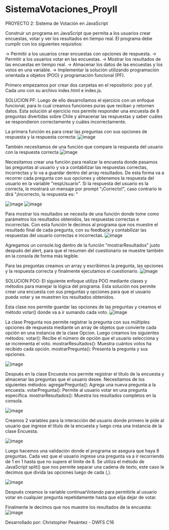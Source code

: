 # SistemaVotaciones_ProyII
PROYECTO 2: Sistema de Votación en JavaScript

Construir un programa en JavaScript que permita a los usuarios crear encuestas, votar y ver los resultados en tiempo real. El programa debe cumplir con los siguientes requisitos:

-> Permitir a los usuarios crear encuestas con opciones de respuesta.
-> Permitir a los usuarios votar en las encuestas.
-> Mostrar los resultados de las encuestas en tiempo real.
-> Almacenar los datos de las encuestas y los votos en una variable.
-> Implementar la solución utilizando programación orientada a objetos (POO) y programación funcional (PF).

Primero empezamos por crear dos carpetas en el repositorio: poo y pf. Cada uno con su archivo index.html e index.js.

SOLUCION PF:
Luego de ello desarrollamos el ejercicio con un enfoque funcional, para lo cual creamos funciones puras que reciban y retornen datos. Esta solución al ejercicio nos permite responder una encuesta de 8 preguntas divertidas sobre Chile y almacenar las respuestas y saber cuáles se respondieron correctamente y cuáles incorrectamente. 

La primera función es para crear las preguntas con sus opciones de respuesta y la respuesta correcta:
![image](https://github.com/user-attachments/assets/1dddef3d-8d60-4855-baea-1c6724e3ba9f)

También necesitamos de una función que compare la respuesta del usuario con la respuesta correcta
![image](https://github.com/user-attachments/assets/191dd543-f6c3-48b1-a67a-4cd20588c38c)

Necesitamos crear una función para realizar la encuesta donde pasamos las preguntas al usuario y va a contabilizar las respuestas correctas, incorrectas y lo va a guardar dentro del array resultados.
De esta forma va a recorrer cada pregunta con sus opciones y obtenemos la respuesta del usuario en la variable "respUsuario". 
Si la respuesta del usuario es la correcta, le mostrará un mensaje por prompt "¡Correcto!", caso contrario le dirá "¡Incorrecto, la respuesta es: " 

![image](https://github.com/user-attachments/assets/3a138a82-a69a-4855-99cd-40f21131e980)
![image](https://github.com/user-attachments/assets/370046e3-52d3-406d-b41d-1ca8ae232492)

Para mostrar los resultados se necesita de una función donde tome como parámetros los resultados obtenidos, las respuestas correctas e incorrectas. Con esta función le decimos al programa que nos muestre el resultado final de cada pregunta, con su feedback y contabilizar las respuestas del usuario correctas e incorrectas. 
![image](https://github.com/user-attachments/assets/19bcfb06-144d-41d9-9212-2136c70e8b36)

Agregamos un console.log dentro de la función "mostrarResultados" justo después del alert, para que el resumen del cuestionario se muestre también en la consola de forma más legible.

Para las preguntas creamos un array y escribimos la pregunta, las opciones y la respuesta correcta y finalmente ejecutamos el cuestionario.
![image](https://github.com/user-attachments/assets/7a1d70bc-4da3-487f-8f7a-de81da9f34f9)

SOLUCION POO:
El siguiente enfoque utiliza POO mediante clases y métodos para manejar la lógica del programa. 
Esta solución nos permite crear una encuesta con sus preguntas y opciones para que el usuario pueda votar y se muestren los resultados obtenidos.

Esta clase nos permite guardar las opciones de las preguntas y creamos el método votar() donde va a ir sumando cada voto.
![image](https://github.com/user-attachments/assets/f7d0a04e-d39f-4224-be30-94c57732d895)

La clase Pregunta nos permite registrar la pregunta con sus múltiples opciones de respuesta mediante un array de objetos que convierte cada opción en una instancia de la clase Opcion.
Luego creamos los siguientes métodos: 
votar(): Recibe el número de opción que el usuario selecciona y se incrementa el voto.
mostrarResultados(): Muestra cuántos votos ha recibido cada opción.
mostrarPregunta(): Presenta la pregunta y sus opciones.

![image](https://github.com/user-attachments/assets/cc8a2fcd-6bba-4431-84e3-0842ba79e416)

Después en la clase Encuesta nos permite registrar el título de la encuesta y almacenar las preguntas que el usuario desee. 
Necesitamos de los siguientes métodos:
agregarPregunta(): Agrega una nueva pregunta a la encuesta.
votarPregunta(): Permite al usuario votar en una pregunta específica.
mostrarResultados(): Muestra los resultados completos en la consola.

![image](https://github.com/user-attachments/assets/6cabcd19-d179-413d-bf8e-954e230bfda3)

Creamos 2 variables para la interacción del usuario donde primero le pide al usuario que ingrese el título de la encuesta y luego crea una instancia de la clase Encuesta.

![image](https://github.com/user-attachments/assets/a402a3f9-662d-49d9-946f-97758f855e50)

Luego hacemos una validación donde el programa se asegura que haya 8 preguntas. Cada vez que el usuario ingrese una pregunta va a ir recorriendo de 1 en 1 hasta que no supere el límite de 8. Se utiliza el método de JavaScript split() que nos permite separar una cadena de texto, este caso le decimos que divida las opciones luego de cada (,).

![image](https://github.com/user-attachments/assets/8b5236e9-7007-4783-be98-87c000cd1b28)

Después creamos la variable continuarVotando para permitirle al usuario votar en cualquier pregunta repetidamente hasta que elija dejar de votar.

Finalmente le decimos que nos muestre los resultados de la encuesta:
![image](https://github.com/user-attachments/assets/dc049ec0-ed95-4f9e-99e2-8ed04526f775)

Desarrollado por: Christopher Pesántez - DWFS C16

